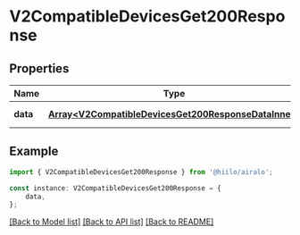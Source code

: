 # V2CompatibleDevicesGet200Response


## Properties

Name | Type | Description | Notes
------------ | ------------- | ------------- | -------------
**data** | [**Array&lt;V2CompatibleDevicesGet200ResponseDataInner&gt;**](V2CompatibleDevicesGet200ResponseDataInner.md) |  | [default to undefined]

## Example

```typescript
import { V2CompatibleDevicesGet200Response } from '@hiilo/airalo';

const instance: V2CompatibleDevicesGet200Response = {
    data,
};
```

[[Back to Model list]](../README.md#documentation-for-models) [[Back to API list]](../README.md#documentation-for-api-endpoints) [[Back to README]](../README.md)
